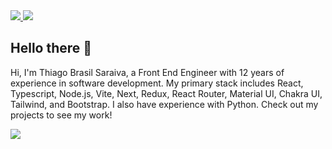 <div>
    <a target='_blank' href="https://www.linkedin.com/in/thiago-brasilsaraiva">
        <img src="https://img.shields.io/badge/LinkedIn-0077B5?style=for-the-badge&logo=linkedin&logoColor=white">
    </a>
  <a target='_blank' href="mailto:thiagosaraiva.trabalho@gmail.com">
        <img src="https://img.shields.io/badge/gmail-EA4335?style=for-the-badge&logo=gmail&logoColor=white">
    </a>
</div>

<h2>Hello there 👋</h2>

<div>
<div>

Hi, I'm Thiago Brasil Saraiva, a Front End Engineer with 12 years of experience in software development. My primary stack includes React, Typescript, Node.js, Vite, Next, Redux, React Router, Material UI, Chakra UI, Tailwind, and Bootstrap. I also have experience with Python. Check out my projects to see my work!

</div>

<p align=˜center˜>
<img src=˜https://user-images.githubusercontent.com/9470353/230686854-1a40b9c6-9c23-4121-8f52-812ba715544a.gif˜/>

</p>
</div>
